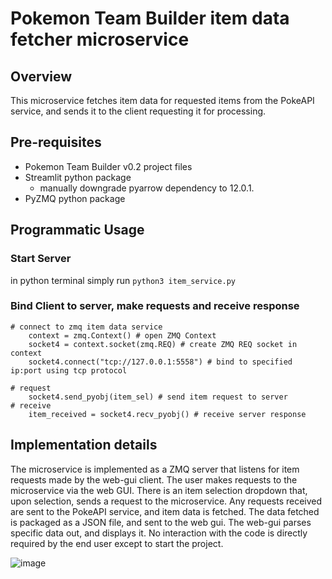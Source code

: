 # Pokemon Team Builder item data fetcher microservice

## Overview
This microservice fetches item data for requested items from the PokeAPI service, and sends it to the client requesting it for processing.

## Pre-requisites
- Pokemon Team Builder v0.2 project files
- Streamlit python package
  - manually downgrade pyarrow dependency to 12.0.1.
- PyZMQ python package

## Programmatic Usage

### Start Server
in python terminal simply run `python3 item_service.py`

### Bind Client to server, make requests and receive response

```
# connect to zmq item data service
    context = zmq.Context() # open ZMQ Context
    socket4 = context.socket(zmq.REQ) # create ZMQ REQ socket in context
    socket4.connect("tcp://127.0.0.1:5558") # bind to specified ip:port using tcp protocol

# request
    socket4.send_pyobj(item_sel) # send item request to server
# receive
    item_received = socket4.recv_pyobj() # receive server response
```

## Implementation details
The microservice is implemented as a ZMQ server that listens for item requests made by the web-gui client. The user makes requests to the microservice via the web GUI. There is an item selection dropdown that, upon selection, sends a request to the microservice. Any requests received are sent to the PokeAPI service, and item data is fetched. The data fetched is packaged as a JSON file, and sent to the web gui. The web-gui parses specific data out, and displays it. No interaction with the code is directly required by the end user except to start the project.

![image](https://github.com/party-at-ten-forward/pokemonbuilder-item-microservice/assets/148180063/b9cd869a-06b0-4a00-a6af-244e65fbac5c)


